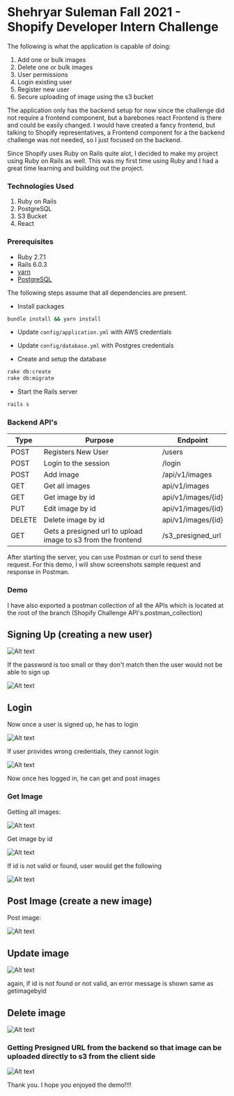 # Shehryar Suleman Fall 2021 - Shopify Developer Intern Challenge 

The following is what the application is capable of doing:
1. Add one or bulk images
2. Delete one or bulk images
3. User permissions
4. Login existing user
5. Register new user
6. Secure uploading of image using the s3 bucket

The application only has the backend setup for now since the challenge did not require a frontend component, but a barebones react Frontend is there and could be easily changed. I would have created a fancy frontend, but talking to Shopify representatives, a Frontend component for a the backend challenge was not needed, so I just focused on the backend.

Since Shopify uses Ruby on Rails quite alot, I decided to make my project using Ruby on Rails as well. This was my first time using Ruby and I had a great time learning and building out the project.


### Technologies Used
1. Ruby on Rails
2. PostgreSQL
3. S3 Bucket
4. React

### Prerequisites
* Ruby 2.7.1
* Rails 6.0.3
* [yarn](https://classic.yarnpkg.com/en/docs/install/)
* [PostgreSQL](https://www.postgresql.org/download/)

The following steps assume that all dependencies are present.

- Install packages

```bash
bundle install && yarn install
```

- Update `config/application.yml` with AWS credentials 
- Update `config/database.yml` with Postgres credentials

- Create and setup the database

```bash
rake db:create
rake db:migrate
```

- Start the Rails server

```bash
rails s
```


### Backend API's

| Type | Purpose | Endpoint
| ------------- | ------------- | ------------ |
| POST | Registers New User  | /users |
| POST  | Login to the session | /login |
| POST | Add image  | /api/v1/images |
| GET  | Get all images | api/v1/images |
| GET  | Get image by id | api/v1/images/{id} |
| PUT  | Edit image by id | api/v1/images/{id} |
| DELETE  | Delete image by id | api/v1/images/{id} |
| GET  | Gets a presigned url to upload image to s3 from the frontend | /s3_presigned_url |

After starting the server, you can use Postman or curl to send these request. For this demo, I will show screenshots sample request and response in Postman.

### Demo

I have also exported a postman collection of all the APIs which is located at the root of the branch (Shopify Challenge API's.postman_collection)

## Signing Up (creating a new user)

![Alt text](/screenshots/signupsuccesful.png?raw=true "Signing Up")

If the password is too small or they don't match then the user would not be able to sign up

![Alt text](/screenshots/signupfailed.png?raw=true "Signing Up")

## Login

Now once a user is signed up, he has to login

![Alt text](/screenshots/loginsuccessful.png?raw=true )

If user provides wrong credentials, they cannot login

![Alt text](/screenshots/loginfailed.png?raw=true )

Now once hes logged in, he can get and post images

### Get Image

Getting all images:

![Alt text](/screenshots/getallimages.png?raw=true )

Get image by id

![Alt text](/screenshots/getimagebyid.png?raw=true )

If id is not valid or found, user would get the following

![Alt text](/screenshots/errgetimagebyid.png?raw=true )

## Post Image (create a new image)

Post image:

![Alt text](/screenshots/postimage.png?raw=true )

## Update image

![Alt text](/screenshots/putimagebyid.png?raw=true )

again, if id is not found or not valid, an error message is shown same as getimagebyid

## Delete image

![Alt text](/screenshots/deleteimagebyid.png?raw=true)


### Getting Presigned URL from the backend so that image can be uploaded directly to s3 from the client side

![Alt text](/screenshots/s3presignedurl.png?raw=true )

Thank you. I hope you enjoyed the demo!!!!

